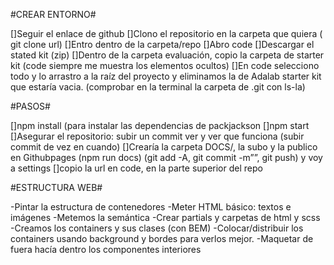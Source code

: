 #CREAR ENTORNO#

[]Seguir el enlace de github
[]Clono el repositorio en la carpeta que quiera ( git clone url)
[]Entro dentro de la carpeta/repo
[]Abro code
[]Descargar el stated kit (zip)
[]Dentro de la carpeta evaluación, copio la carpeta de starter kit (code siempre me muestra los elementos ocultos)
[]En code selecciono todo y lo arrastro a la raíz del proyecto y eliminamos la de Adalab starter kit que estaría vacia.
(comprobar en la terminal la carpeta de .git con ls-la)


#PASOS#

[]npm install (para instalar las dependencias de packjackson
[]npm start
[]Asegurar el repositorio: subir un commit ver y ver que funciona (subir commit de vez en cuando)
[]Crearía la carpeta DOCS/, la subo y la publico en Githubpages (npm run docs) (git add -A, git commit -m””, git push) y voy a settings
[]copio la url en code, en la parte superior del repo






#ESTRUCTURA WEB#

-Pintar la estructura de contenedores
-Meter HTML básico: textos e imágenes
-Metemos la semántica
-Crear partials y carpetas de html y scss
-Creamos los containers y sus clases (con BEM)
-Colocar/distribuir los containers usando background y bordes para verlos mejor.
-Maquetar de fuera hacía dentro los componentes interiores




